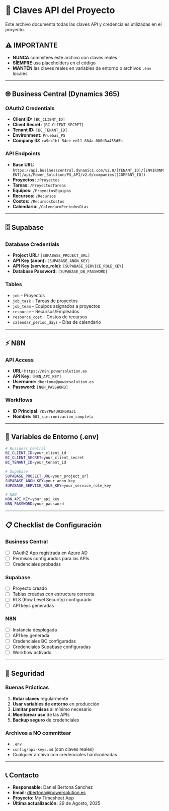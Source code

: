 # 🔑 Claves API del Proyecto

Este archivo documenta todas las claves API y credenciales utilizadas en el proyecto.

## ⚠️ IMPORTANTE
- **NUNCA** commitees este archivo con claves reales
- **SÍEMPRE** usa placeholders en el código
- **MANTÉN** las claves reales en variables de entorno o archivos `.env` locales

---

## 🌐 Business Central (Dynamics 365)

### **OAuth2 Credentials**
- **Client ID:** `[BC_CLIENT_ID]`
- **Client Secret:** `[BC_CLIENT_SECRET]`
- **Tenant ID:** `[BC_TENANT_ID]`
- **Environment:** `Pruebas_PS`
- **Company ID:** `ca9dc1bf-54ee-ed11-884a-000d3a455d5b`

### **API Endpoints**
- **Base URL:** `https://api.businesscentral.dynamics.com/v2.0/[TENANT_ID]/[ENVIRONMENT]/api/Power_Solution/PS_API/v2.0/companies([COMPANY_ID])`
- **Proyectos:** `/Proyectos`
- **Tareas:** `/ProyectosTareas`
- **Equipos:** `/ProyectosEquipos`
- **Recursos:** `/Recursos`
- **Costos:** `/RecursosCostos`
- **Calendario:** `/CalendaroPeriodosDias`

---

## 🗄️ Supabase

### **Database Credentials**
- **Project URL:** `[SUPABASE_PROJECT_URL]`
- **API Key (anon):** `[SUPABASE_ANON_KEY]`
- **API Key (service_role):** `[SUPABASE_SERVICE_ROLE_KEY]`
- **Database Password:** `[SUPABASE_DB_PASSWORD]`

### **Tables**
- `job` - Proyectos
- `job_task` - Tareas de proyectos
- `job_team` - Equipos asignados a proyectos
- `resource` - Recursos/Empleados
- `resource_cost` - Costos de recursos
- `calendar_period_days` - Días de calendario

---

## ⚡ N8N

### **API Access**
- **URL:** `https://n8n.powersolution.es`
- **API Key:** `[N8N_API_KEY]`
- **Username:** `dbertona@powersolution.es`
- **Password:** `[N8N_PASSWORD]`

### **Workflows**
- **ID Principal:** `rDSrPE4U9zNGRaJi`
- **Nombre:** `001_sincronizacion_completa`

---

## 🔧 Variables de Entorno (.env)

```bash
# Business Central
BC_CLIENT_ID=your_client_id
BC_CLIENT_SECRET=your_client_secret
BC_TENANT_ID=your_tenant_id

# Supabase
SUPABASE_PROJECT_URL=your_project_url
SUPABASE_ANON_KEY=your_anon_key
SUPABASE_SERVICE_ROLE_KEY=your_service_role_key

# N8N
N8N_API_KEY=your_api_key
N8N_PASSWORD=your_password
```

---

## 📋 Checklist de Configuración

### **Business Central**
- [ ] OAuth2 App registrada en Azure AD
- [ ] Permisos configurados para las APIs
- [ ] Credenciales probadas

### **Supabase**
- [ ] Proyecto creado
- [ ] Tablas creadas con estructura correcta
- [ ] RLS (Row Level Security) configurado
- [ ] API keys generadas

### **N8N**
- [ ] Instancia desplegada
- [ ] API key generada
- [ ] Credenciales BC configuradas
- [ ] Credenciales Supabase configuradas
- [ ] Workflow activado

---

## 🚨 Seguridad

### **Buenas Prácticas**
1. **Rotar claves** regularmente
2. **Usar variables de entorno** en producción
3. **Limitar permisos** al mínimo necesario
4. **Monitorear uso** de las APIs
5. **Backup seguro** de credenciales

### **Archivos a NO committear**
- `.env`
- `config/api-keys.md` (con claves reales)
- Cualquier archivo con credenciales hardcodeadas

---

## 📞 Contacto

- **Responsable:** Daniel Bertona Sanchez
- **Email:** dbertona@powersolution.es
- **Proyecto:** My Timesheet App
- **Última actualización:** 29 de Agosto, 2025
